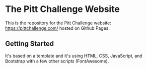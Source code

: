 # The Pitt Challenge Website

This is the repository for the Pitt Challenge website: https://pittchallenge.com/ hosted on Github Pages.

## Getting Started

It's based on a template and it's using HTML, CSS, JavaScript, and Bootstrap with a few other scripts (FontAwesome).

